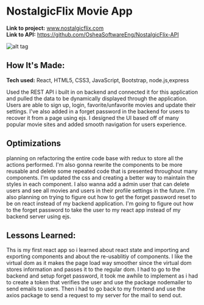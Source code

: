 # NostalgicFlix Movie App

**Link to project:** www.nostalgicflix.com <br>
**Link to API:** https://github.com/OsheaSoftwareEng/NostalgicFlix-API

![alt tag](https://imgur.com/qMkMAoB.png)

## How It's Made:

**Tech used:** React, HTML5, CSS3, JavaScript, Bootstrap, node.js,express

Used the REST API i built in on backend and connected it for this application and pulled the data to be dynamically displayed through the application. Users are able to sign up, login, favorite/unfavorite movies and update their settings. I've also added in a forget password in the backend for users to recover it from a page using ejs. I designed the UI based off of many popular movie sites and added smooth navigation for users experience.

## Optimizations

planning on refactoring the entire code base with redux to store all the actions performed. I'm also gonna rewrite the components to be more reusable and delete some repeated code that is presented throughout many components. I'm updated the css and creating a better way to maintain the styles in each component. I also wanna add a admin user that can delete users and see all movies and users in their profile settings in the future. I'm also planning on trying to figure out how to get the forget password reset to be on react instead of my backend application. I'm going to figure out how to the forget password to take the user to my react app instead of my backend server using ejs.

## Lessons Learned:

Ths is my first react app so i learned about react state and importing and exporting components and about the re-usablitiy of components. I like the virtual dom as it makes the page load way smoother since the virtual dom stores information and passes it to the regular dom. I had to go to the backend and setup forget password, it took me awhile to implement as i had to create a token that verifies the user and use the package nodemailer to send emails to users. Then i had to go back to my frontend and use the axios package to send a request to my server for the mail to send out.
